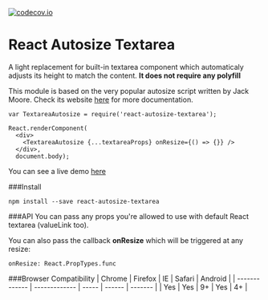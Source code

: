 [![codecov.io](http://codecov.io/github/buildo/react-textarea-autosize/coverage.svg?branch=master)](http://codecov.io/github/buildo/react-textarea-autosize?branch=master)

# React Autosize Textarea
A light replacement for built-in textarea component which automaticaly adjusts its height to match the content.
**It does not require any polyfill**

This module is based on the very popular autosize script written by Jack Moore. Check its website [here](http://www.jacklmoore.com/autosize/) for more documentation.

```
var TextareaAutosize = require('react-autosize-textarea');

React.renderComponent(
  <div>
    <TextareaAutosize {...textareaProps} onResize={() => {}} />
  </div>,
  document.body);
```

You can see a live demo [here](http://jsfiddle.net/FrancescoCioria/m2rpyfsx/2/)

###Install
```
npm install --save react-autosize-textarea
```

###API
You can pass any props you're allowed to use with default React textarea (valueLink too).

You can also pass the callback **onResize** which will be triggered at any resize:
```
onResize: React.PropTypes.func
```

###Browser Compatibility
| Chrome        | Firefox       | IE    | Safari | Android |
| ------------- | ------------- | ----- | ------ | ------- |
| Yes           | Yes           | 9+    | Yes    | 4+      |
